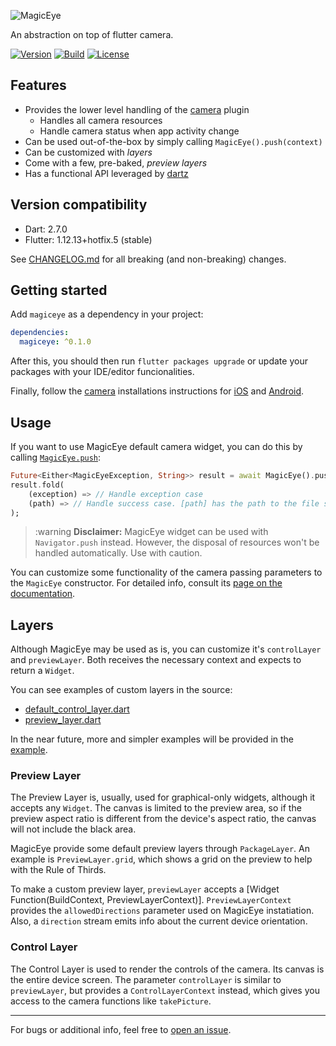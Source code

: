 ![MagicEye](https://raw.githubusercontent.com/mateusfccp/magiceye/master/doc/logo_title.png)

An abstraction on top of flutter camera.

[![Version](https://img.shields.io/pub/v/magiceye)](https://pub.dev/packages/magiceye)
[![Build](https://img.shields.io/github/workflow/status/mateusfccp/magiceye/Test,%20build%20and%20deploy)](https://github.com/mateusfccp/magiceye/actions?query=workflow%3A%22Test%2C+build+and+deploy%22)
[![License](https://img.shields.io/github/license/mateusfccp/magiceye)](https://www.gnu.org/licenses/gpl-3.0.en.html)

## Features

- Provides the lower level handling of the [camera](https://pub.dev/packages/camera) plugin
  - Handles all camera resources
  - Handle camera status when app activity change
- Can be used out-of-the-box by simply calling `MagicEye().push(context)`
- Can be customized with *layers*
- Come with a few, pre-baked, *preview layers*
- Has a functional API leveraged by [dartz](https://github.com/spebbe/dartz)


## Version compatibility

- Dart: 2.7.0
- Flutter: 1.12.13+hotfix.5 (stable)

See [CHANGELOG.md](https://github.com/mateusfccp/magiceye/blob/master/CHANGELOG.md) for all breaking (and non-breaking) changes.


## Getting started

Add `magiceye` as a dependency in your project:

```yaml
dependencies:
  magiceye: ^0.1.0
```

After this, you should then run `flutter packages upgrade` or update your packages with your IDE/editor funcionalities.

Finally, follow the [camera](https://pub.dev/packages/camera) installations instructions for [iOS](https://github.com/flutter/plugins/tree/master/packages/camera#ios) and [Android](https://github.com/flutter/plugins/tree/master/packages/camera#android).


## Usage

If you want to use MagicEye default camera widget, you can do this by calling [`MagicEye.push`](https://pub.dev/documentation/magiceye/latest/magiceye/MagicEye/push.html):

```dart
Future<Either<MagicEyeException, String>> result = await MagicEye().push(context);
result.fold(
    (exception) => // Handle exception case
    (path) => // Handle success case. [path] has the path to the file saved
);
```

> :warning **Disclaimer:** MagicEye widget can be used with `Navigator.push` instead. However, the disposal of resources won't be handled automatically. Use with caution.

You can customize some functionality of the camera passing parameters to the `MagicEye` constructor. For detailed info, consult its [page on the documentation](https://pub.dev/documentation/magiceye/latest/magiceye/MagicEye-class.html).

## Layers

Although MagicEye may be used as is, you can customize it's `controlLayer` and `previewLayer`. Both receives the
necessary context and expects to return a `Widget`.

You can see examples of custom layers in the source:

- [default_control_layer.dart](https://github.com/mateusfccp/magiceye/blob/master/lib/src/layers/default_camera_control_layer.dart)
- [preview_layer.dart](https://github.com/mateusfccp/magiceye/blob/master/lib/src/layers/preview_layer.dart)

In the near future, more and simpler examples will be provided in the [example](https://github.com/mateusfccp/magiceye/tree/master/example).

### Preview Layer

The Preview Layer is, usually, used for graphical-only widgets, although it accepts any `Widget`. The canvas is
limited to the preview area, so if the preview aspect ratio is different from the device's aspect ratio, the
canvas will not include the black area.

MagicEye provide some default preview layers through `PackageLayer`. An example is `PreviewLayer.grid`, which
shows a grid on the preview to help with the Rule of Thirds.

To make a custom preview layer, `previewLayer`  accepts a [Widget Function(BuildContext, PreviewLayerContext)].
`PreviewLayerContext` provides the `allowedDirections` parameter used on MagicEye instatiation. Also, a
`direction`  stream emits info about the current device orientation.

### Control Layer

The Control Layer is used to render the controls of the camera. Its canvas is the entire device screen.
The parameter `controlLayer` is similar to `previewLayer`, but provides a `ControlLayerContext` instead, which
gives you access to the camera functions like `takePicture`.

<hr/>

For bugs or additional info, feel free to [open an issue](https://github.com/mateusfccp/magiceye/issues/new).

